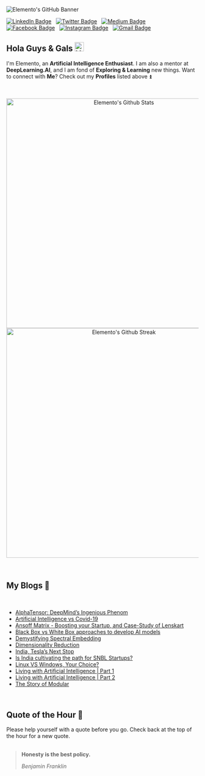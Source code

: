 ![Elemento's GitHub Banner](https://github.com/Elemento24/Elemento24/assets/58396433/a3c83fda-873b-4c31-ac8f-6f45be92b28b)

<!-- ![Visits](https://visitor-badge.laobi.icu/badge?page_id=elemento24.elemento24) -->
[![LinkedIn Badge](https://img.shields.io/badge/LinkedIn-informational?style=for-the-badge&logo=linkedin&logoColor=white&color=379172)](https://www.linkedin.com/in/vishesh-mittal-9551a4199/)
&nbsp;
[![Twitter Badge](https://img.shields.io/badge/Twitter-informational?style=for-the-badge&logo=twitter&logoColor=white&color=379172)](https://twitter.com/elemento24_)
&nbsp;
[![Medium Badge](https://img.shields.io/badge/Medium-informational?style=for-the-badge&logo=medium&logoColor=white&color=379172)](https://medium.com/@elemento)
&nbsp;
[![Facebook Badge](https://img.shields.io/badge/Facebook-informational?style=for-the-badge&logo=facebook&logoColor=white&color=379172)](https://www.facebook.com/elemento24)
&nbsp;
[![Instagram Badge](https://img.shields.io/badge/Instagram-informational?style=for-the-badge&logo=instagram&logoColor=white&color=379172)](https://www.instagram.com/elemento.24/)
&nbsp;
[![Gmail Badge](https://img.shields.io/badge/GMail-informational?style=for-the-badge&logo=gmail&logoColor=white&color=379172)](mailto:mittalvishesh021@gmail.com)

## Hola Guys & Gals <img src="https://github.com/Elemento24/Elemento24/assets/58396433/e8c8dba8-e708-42be-b3f1-98a3aca013f6" width="24px" alt="Hi">

I'm Elemento, an **Artificial Intelligence Enthusiast**. I am also a mentor at **DeepLearning.AI**, and I am fond of **Exploring & Learning** new things. Want to connect with <b>Me</b>? Check out my **Profiles** listed above ⏫
<br>
<br>

<div align="center">
  <p>&nbsp;
  <img align="center" src="https://github-readme-stats.vercel.app/api?username=Elemento24&show_icons=true&locale=en&theme=gotham&hide_border=true" alt="Elemento's Github Stats" width="600"/> 
  <img align="center" src="https://github-readme-streak-stats.herokuapp.com/?user=Elemento24&theme=gotham&hide_border=true" alt="Elemento's Github Streak" width="600"/>
  </p>
</div>
<br />

## My Blogs 📝
<br>

- [AlphaTensor: DeepMind’s Ingenious Phenom](https://medium.com/p/2528f990bc65)
- [Artificial Intelligence vs Covid-19](https://elemento.medium.com/artificial-intelligence-vs-covid-19-faeacbc2f163)
- [Ansoff Matrix - Boosting your Startup, and Case-Study of Lenskart](https://medium.com/nybles/ansoff-matrix-boosting-your-startup-and-case-study-of-lenskart-131ae6db91d2)
- [Black Box vs White Box approaches to develop AI models](https://medium.com/mlearning-ai/black-box-vs-white-box-approaches-to-develop-ai-models-b07d781520b8)
- [Demystifying Spectral Embedding](https://elemento.medium.com/demystifying-spectral-embedding-b2368bba580)
- [Dimensionality Reduction](https://elemento.medium.com/dimensionality-reduction-c4727ad078e6)
- [India, Tesla’s Next Stop](https://medium.com/developer-student-clubs-iiit-allahabad/india-teslas-next-stop-90887a588fa5)
- [Is India cultivating the path for SNBL Startups?](https://elemento.medium.com/is-india-cultivating-the-path-for-snbl-startups-445deef19927)
- [Linux VS Windows, Your Choice?](https://medium.com/developer-student-clubs-iiit-allahabad/linux-vs-windows-your-choice-76fad3ad6ce6)
- [Living with Artificial Intelligence | Part 1](https://medium.com/mlearning-ai/living-with-artificial-intelligence-part-1-371182e9935d)
- [Living with Artificial Intelligence | Part 2](https://medium.com/mlearning-ai/living-with-artificial-intelligence-part-2-4ec1f601780f)
- [The Story of Modular](https://medium.com/@elemento/the-story-of-modular-2e3ef08fdc7)

<br>

## Quote of the Hour 📣
Please help yourself with a quote before you go. Check back at the top of the hour for a new quote.
<br>
<br>

> <b>Honesty is the best policy.</b>
> <p><i>Benjamin Franklin</i></p>

<br>
